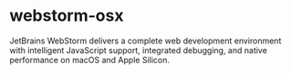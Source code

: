 # webstorm-osx
JetBrains WebStorm delivers a complete web development environment with intelligent JavaScript support, integrated debugging, and native performance on macOS and Apple Silicon.  
